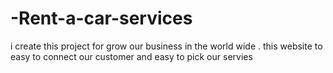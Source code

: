 # -Rent-a-car-services
 i create this project for  grow our business in the world wide . this website to easy to connect our customer and easy to pick our servies
